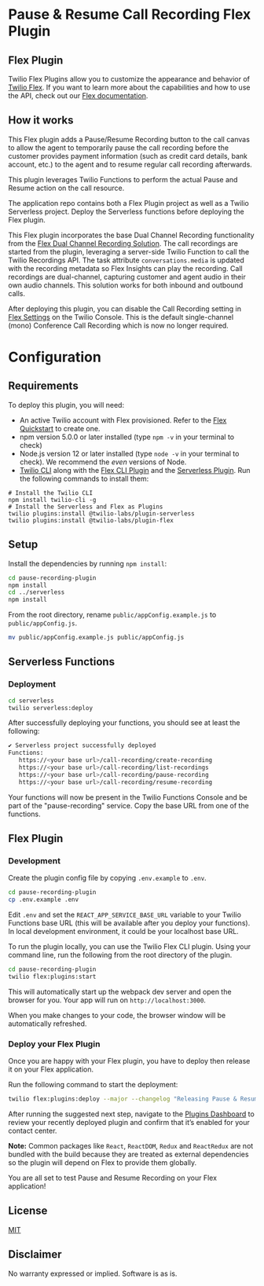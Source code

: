 # Pause & Resume Call Recording Flex Plugin

## Flex Plugin

Twilio Flex Plugins allow you to customize the appearance and behavior of [Twilio Flex](https://www.twilio.com/flex). If you want to learn more about the capabilities and how to use the API, check out our [Flex documentation](https://www.twilio.com/docs/flex).

## How it works
This Flex plugin adds a Pause/Resume Recording button to the call canvas to allow the agent to temporarily pause the call recording before the customer provides payment information (such as credit card details, bank account, etc.) to the agent and to resume regular call recording afterwards.

This plugin leverages Twilio Functions to perform the actual Pause and Resume action on the call resource.

The application repo contains both a Flex Plugin project as well as a Twilio Serverless project. Deploy the Serverless functions before deploying the Flex plugin.

This Flex plugin incorporates the base Dual Channel Recording functionality from the [Flex Dual Channel Recording Solution](https://github.com/twilio-professional-services/flex-dual-channel-recording).
The call recordings are started from the plugin, leveraging a server-side Twilio Function to call the Twilio Recordings API. The task attribute `conversations.media` is updated with the recording metadata so Flex Insights can play the recording. Call recordings are dual-channel, capturing customer and agent audio in their own audio channels. This solution works for both inbound and outbound calls.

After deploying this plugin, you can disable the Call Recording setting in [Flex Settings](https://www.twilio.com/console/flex/settings) on the Twilio Console. This is the default single-channel (mono) Conference Call Recording which is now no longer required.


# Configuration

## Requirements

To deploy this plugin, you will need:

- An active Twilio account with Flex provisioned. Refer to the [Flex Quickstart](https://www.twilio.com/docs/flex/quickstart/flex-basics#sign-up-for-or-sign-in-to-twilio-and-create-a-new-flex-project%22) to create one.
- npm version 5.0.0 or later installed (type `npm -v` in your terminal to check)
- Node.js version 12 or later installed (type `node -v` in your terminal to check). We recommend the _even_ versions of Node.
- [Twilio CLI](https://www.twilio.com/docs/twilio-cli/quickstart#install-twilio-cli) along with the [Flex CLI Plugin](https://www.twilio.com/docs/twilio-cli/plugins#available-plugins) and the [Serverless Plugin](https://www.twilio.com/docs/twilio-cli/plugins#available-plugins). Run the following commands to install them:

```
# Install the Twilio CLI
npm install twilio-cli -g
# Install the Serverless and Flex as Plugins
twilio plugins:install @twilio-labs/plugin-serverless
twilio plugins:install @twilio-labs/plugin-flex
```

## Setup

Install the dependencies by running `npm install`:

```bash
cd pause-recording-plugin
npm install
cd ../serverless
npm install
```
From the root directory, rename `public/appConfig.example.js` to `public/appConfig.js`.

```bash
mv public/appConfig.example.js public/appConfig.js
```

## Serverless Functions

### Deployment

```bash
cd serverless
twilio serverless:deploy
```
After successfully deploying your functions, you should see at least the following:
```bash
✔ Serverless project successfully deployed
Functions:
   https://<your base url>/call-recording/create-recording
   https://<your base url>/call-recording/list-recordings
   https://<your base url>/call-recording/pause-recording
   https://<your base url>/call-recording/resume-recording
```

Your functions will now be present in the Twilio Functions Console and be part of the "pause-recording" service. Copy the base URL from one of the functions.

## Flex Plugin

### Development

Create the plugin config file by copying `.env.example` to `.env`.

```bash
cd pause-recording-plugin
cp .env.example .env
```

Edit `.env` and set the `REACT_APP_SERVICE_BASE_URL` variable to your Twilio Functions base URL (this will be available after you deploy your functions). In local development environment, it could be your localhost base URL.

To run the plugin locally, you can use the Twilio Flex CLI plugin. Using your command line, run the following from the root directory of the plugin.

```bash
cd pause-recording-plugin
twilio flex:plugins:start
```

This will automatically start up the webpack dev server and open the browser for you. Your app will run on `http://localhost:3000`.

When you make changes to your code, the browser window will be automatically refreshed.


### Deploy your Flex Plugin

Once you are happy with your Flex plugin, you have to deploy then release it on your Flex application.

Run the following command to start the deployment:

```bash
twilio flex:plugins:deploy --major --changelog "Releasing Pause & Resume recoding plugin" --description "Flex pause and resume recording"
```

After running the suggested next step, navigate to the [Plugins Dashboard](https://flex.twilio.com/admin/?_ga=2.87204752.948933873.1631534160-131677462.1626104298) to review your recently deployed plugin and confirm that it’s enabled for your contact center.

**Note:** Common packages like `React`, `ReactDOM`, `Redux` and `ReactRedux` are not bundled with the build because they are treated as external dependencies so the plugin will depend on Flex to provide them globally.

You are all set to test Pause and Resume Recording on your Flex application!

## License

[MIT](http://www.opensource.org/licenses/mit-license.html)

## Disclaimer

No warranty expressed or implied. Software is as is.
